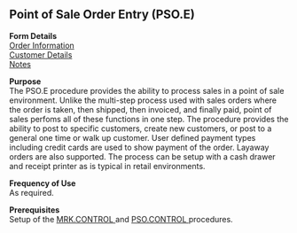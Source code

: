 ##  Point of Sale Order Entry (PSO.E)

<PageHeader />

**Form Details**  
[ Order Information ](PSO-E-1/README.md)   
[ Customer Details ](PSO-E-2/README.md)   
[ Notes ](PSO-E-3/README.md)   

**Purpose**  
The PSO.E procedure provides the ability to process sales in a point of sale
environment. Unlike the multi-step process used with sales orders where the
order is taken, then shipped, then invoiced, and finally paid, point of sales
perfoms all of these functions in one step. The procedure provides the ability
to post to specific customers, create new customers, or post to a general one
time or walk up customer. User defined payment types including credit cards
are used to show payment of the order. Layaway orders are also supported. The
process can be setup with a cash drawer and receipt printer as is typical in
retail environments.

**Frequency of Use**  
As required.

**Prerequisites**  
Setup of the [ MRK.CONTROL ](../MRK-CONTROL/README.md) and [ PSO.CONTROL ](PSO-CONTROL.htm) procedures. 

<badge text= "Version 8.10.57" vertical="middle" />

<PageFooter />